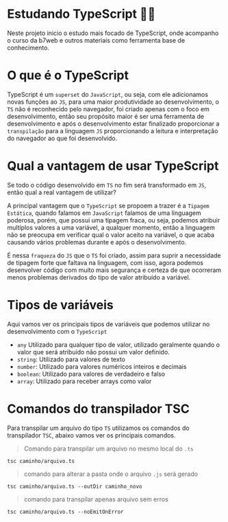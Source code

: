 # Estudando TypeScript 😶‍🌫️
Neste projeto inicio o estudo mais focado de TypeScript, onde acompanho o curso da b7web e outros materiais como ferramenta base de conhecimento.


# O que é o TypeScript
TypeScript é um ``superset`` do ``JavaScript``, ou seja, com ele adicionamos novas funções ao ``JS``, para uma maior produtividade ao desenvolvimento, o ``TS`` não é reconhecido pelo navegador, foi criado apenas com o foco em desenvolvimento, então seu propósito maior é ser uma ferramenta de desenvolvimento e após o desenvolvimento estar finalizado proporcionar a ``transpilação`` para a linguagem ``JS`` proporcionando a leitura e interpretação do navegador ao que foi desenvolvido.

# Qual a vantagem de usar TypeScript
Se todo o código desenvolvido em ``TS`` no fim será transformado em ``JS``, então qual a real vantagem de utilizar?

A principal vantagem que o ``TypeScript`` se propoem a trazer é a ``Tipagem Estática``, quando falamos em ``JavaScript`` falamos de uma linguagem poderosa, porém, que possui uma tipagem fraca, ou seja, podemos atribuir multíplos valores a uma variável, a qualquer momento, então a linguagem não se preocupa em verificar qual o valor aceito na variável, o que acaba causando vários problemas durante e após o desenvolvimento.

É nessa ``fraqueza`` do ``JS`` que o ``TS`` foi criado, assim para suprir a necessidade de tipagem forte que faltava na linguagem, com isso, agora podemos desenvolver código com muito mais segurança e certeza de que ocorreram menos problemas derivados do tipo de valor atribuído a variável.

# Tipos de variáveis
Aqui vamos ver os principais tipos de variáveis que podemos utilizar no desenvolvimento com o ``TypeScript``

* ``any`` Utilizado para qualquer tipo de valor, utilizado geralmente quando o valor que será atribuído não possui um valor definido.
* ``string``: Utilizado para valores de texto
* ``number``: Utilizado para valores numéricos inteiros e decimais
* ``boolean``: Utilizado para valores de verdadeiro e falso
* ``array``: Utilizado para receber arrays como valor


# Comandos do transpilador TSC
Para transpilar um arquivo do tipo ``TS`` utilizamos os comandos do transpilador ``TSC``, abaixo vamos ver os principais comandos.

>Comando para transpilar um arquivo no mesmo local do ``.ts``

    tsc caminho/arquivo.ts

>comando para alterar a pasta onde o arquivo ``.js`` será gerado

    tsc caminho/arquivo.ts --outDir caminho_novo

>comando para transpilar apenas arquivo sem erros

    tsc caminho/arquivo.ts --noEmitOnError
